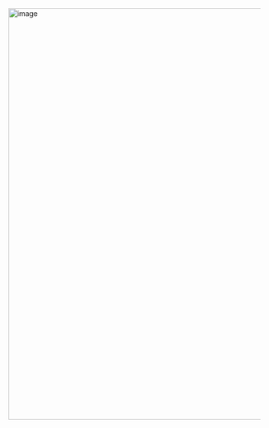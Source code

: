 <img width="1175" height="823" alt="image" src="https://github.com/user-attachments/assets/b137d34b-8998-4412-8c96-2d0654a19a4d" />
